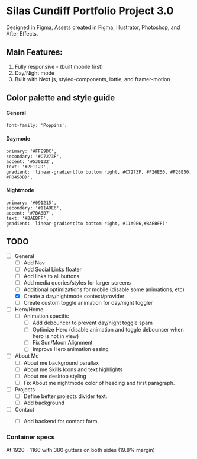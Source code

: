 # Silas Cundiff Portfolio Project 3.0

Designed in Figma, Assets created in Figma, Illustrator, Photoshop, and After Effects.



## Main Features:
  1. Fully responsive - (built mobile first)
  2. Day/Night mode
  3. Built with Next.js, styled-components, lottie, and framer-motion
  

## Color palette and style guide

  #### General
    font-family: 'Poppins';
  
  #### Daymode
    primary: '#FFE9DC',
    secondary: '#C7273F',
    accent: '#530132',
    text: '#2F112D',
    gradient: 'linear-gradient(to bottom right, #C7273F, #F26E50, #F26E50, #F0453B)',


  #### Nightmode
    primary: '#091215',
    secondary: '#11A9E6',
    accent: '#7BA6B7',
    text: '#BAEBFF',
    gradient: 'linear-gradient(to bottom right, #11A9E6,#BAEBFF)'


  ## TODO
  - [ ] General
    - [ ] Add Nav
    - [ ] Add Social Links floater
    - [ ] Add links to all buttons
    - [ ] Add media queries/styles for larger screens
    - [ ] Additional optimizations for mobile (disable some animations, etc)
    - [x] Create a day/nightmode context/provider
    - [ ] Create custom toggle animation for day/night toggler
  - [ ] Hero/Home
    - [ ] Animation specific
      - [ ] Add debouncer to prevent day/night toggle spam
      - [ ] Optimize Hero (disable animation and toggle debouncer when hero is not in view)
      - [ ] Fix Sun/Moon Alignment
      - [ ] Improve Hero animation easing
  - [ ] About Me
    - [ ] About me background parallax
    - [ ] About me Skills Icons and text highlights
    - [ ] About me desktop styling
    - [ ] Fix About me nightmode color of heading and first paragraph.
  - [ ] Projects
    - [ ] Define better projects divider text. 
    - [ ] Add background
  - [ ] Contact
    - [ ] Add backend for contact form.


 ### Container specs
  At 1920 - 1160 with 380 gutters on both sides (19.8% margin)